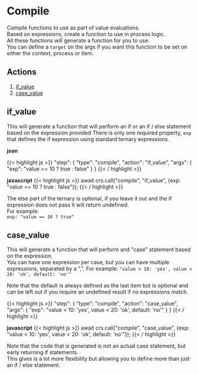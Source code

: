 # Compile

Compile functions to use as part of value evaluations.  
Based on expressions, create a function to use in process logic.  
All these functions will generate a function for you to use.  
You can define a `target` on the args if you want this function to be set on either the context, process or item.

## Actions
1. [if_value](#if_value)
2. [case_value](#case_value)

## if_value

This will generate a function that will perform an if or an if / else statement based on the expression provided
There is only one required property, `exp` that defines the if expression using standard ternary expressions.

**json**

{{< highlight js >}}
"step": {
    "type": "compile",
    "action": "if_value",
    "args": {
        "exp": "value == 10 ? true : false"
    }
}
{{< / highlight >}}

**javascript**
{{< highlight js >}}
await crs.call("compile", "if_value", {exp: "value == 10 ? true : false"});
{{< / highlight >}}

The else part of the ternary is optional, if you leave it out and the if expression does not pass it will return undefined.  
For example:  
`exp: "value == 10 ? true"`

## case_value

This will generate a function that will perform and "case" statement based on the expression.  
You can have one expression per case, but you can have multiple expressions, separated by a ",".
For example:
`"value < 10: 'yes', value < 20: 'ok', default: 'no'"`

Note that the default is always defined as the last item but is optional and can be left out if you require an undefined result if no expressions match.

{{< highlight js >}}
"step": {
    "type": "compile",
    "action": "case_value",
    "args": {
        "exp": "value < 10: 'yes', value < 20: 'ok', default: 'no'"
    }
}
{{< / highlight >}}

**javascript**
{{< highlight js >}}
await crs.call("compile", "case_value", {exp: "value < 10: 'yes', value < 20: 'ok', default: 'no'"});
{{< / highlight >}}

Note that the code that is generated is not an actual case statement, but early returning if statements.  
This gives is a lot more flexibility but allowing you to define more than just an if / else statement.